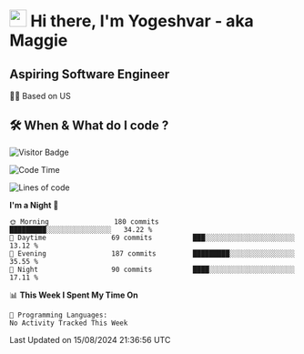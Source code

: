 <h1><img src="https://emojis.slackmojis.com/emojis/images/1531849430/4246/blob-sunglasses.gif?1531849430" width="30"/> Hi there, I'm Yogeshvar - aka Maggie</h1>

## Aspiring Software Engineer
🏂🏻  Based on US 

## 🛠 When & What do I code ?  

![Visitor Badge](https://visitor-badge.feriirawann.repl.co?username=yogeshvar&repo=yogeshvar&label=Visitors&style=plastic&color=%23457BFF&contentType=svg)

<!--START_SECTION:waka-->
![Code Time](http://img.shields.io/badge/Code%20Time-2%2C919%20hrs%2051%20mins-blue)

![Lines of code](https://img.shields.io/badge/From%20Hello%20World%20I%27ve%20Written-501.8%20thousand%20lines%20of%20code-blue)

**I'm a Night 🦉** 

```text
🌞 Morning                180 commits         █████████░░░░░░░░░░░░░░░░   34.22 % 
🌆 Daytime                69 commits          ███░░░░░░░░░░░░░░░░░░░░░░   13.12 % 
🌃 Evening                187 commits         █████████░░░░░░░░░░░░░░░░   35.55 % 
🌙 Night                  90 commits          ████░░░░░░░░░░░░░░░░░░░░░   17.11 % 
```


📊 **This Week I Spent My Time On** 

```text
💬 Programming Languages: 
No Activity Tracked This Week
```


 Last Updated on 15/08/2024 21:36:56 UTC
<!--END_SECTION:waka-->
